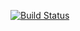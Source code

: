 [![Build Status](https://travis-ci.org/iyf/gospeed.png?branch=master)](https://travis-ci.org/iyf/gospeed)